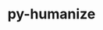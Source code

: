 ---
title: "py-humanize"
layout: cache
categories: [package, develop]
meta: {"compilers": ["gcc@9.4.0", "none"], "num_specs": 12, "num_specs_by_stack": {"e4s": 11, "e4s-power": 1, "root": 12}, "oss": ["ubuntu20.04", "ubuntu22.04"], "platforms": ["linux"], "stacks": ["e4s", "e4s-power", "root"], "targets": ["ppc64le", "x86_64_v3"], "versions": ["4.9.0"]}
spec_details: [{"compiler": "gcc@9.4.0", "hash": "3zzxrsa5iusxvueb5wati3gjsx3eax56", "os": "ubuntu20.04", "platform": "linux", "size": "-", "stacks": ["e4s-power", "root"], "target": "ppc64le", "variants": ["build_system=python_pip"], "versions": ["4.9.0"]}, {"compiler": "none", "hash": "6hq33jmldi5vsngxlokwig7s5ozzppje", "os": "ubuntu22.04", "platform": "linux", "size": "-", "stacks": ["e4s", "root"], "target": "x86_64_v3", "variants": ["build_system=python_pip"], "versions": ["4.9.0"]}, {"compiler": "none", "hash": "7jn6pbopzrkceraioip6wc5e6zessb6n", "os": "ubuntu22.04", "platform": "linux", "size": "-", "stacks": ["e4s", "root"], "target": "x86_64_v3", "variants": ["build_system=python_pip"], "versions": ["4.9.0"]}, {"compiler": "none", "hash": "7tqlbw6vdiycib4zdhubaask64ro65ug", "os": "ubuntu22.04", "platform": "linux", "size": "-", "stacks": ["e4s", "root"], "target": "x86_64_v3", "variants": ["build_system=python_pip"], "versions": ["4.9.0"]}, {"compiler": "none", "hash": "e34jq5lpnrdkpbfm4gmbyc34b4sphr6s", "os": "ubuntu22.04", "platform": "linux", "size": "-", "stacks": ["e4s", "root"], "target": "x86_64_v3", "variants": ["build_system=python_pip"], "versions": ["4.9.0"]}, {"compiler": "none", "hash": "hzmbs6xnvllkvwrqsb7jshixtvh5euf5", "os": "ubuntu22.04", "platform": "linux", "size": "-", "stacks": ["e4s", "root"], "target": "x86_64_v3", "variants": ["build_system=python_pip"], "versions": ["4.9.0"]}, {"compiler": "none", "hash": "pr3ucgs2zhz44efkd4t4qdjsqe7beozt", "os": "ubuntu22.04", "platform": "linux", "size": "-", "stacks": ["e4s", "root"], "target": "x86_64_v3", "variants": ["build_system=python_pip"], "versions": ["4.9.0"]}, {"compiler": "none", "hash": "psf4yqzuqyl7kafr34swruaj42hqyalq", "os": "ubuntu22.04", "platform": "linux", "size": "-", "stacks": ["e4s", "root"], "target": "x86_64_v3", "variants": ["build_system=python_pip"], "versions": ["4.9.0"]}, {"compiler": "none", "hash": "rwiceo34ng6bnpdpvisipq3b5azuqs45", "os": "ubuntu22.04", "platform": "linux", "size": "-", "stacks": ["e4s", "root"], "target": "x86_64_v3", "variants": ["build_system=python_pip"], "versions": ["4.9.0"]}, {"compiler": "none", "hash": "ylgznpsia2vyd5pwwszpoz2wsv3qmbpy", "os": "ubuntu22.04", "platform": "linux", "size": "-", "stacks": ["e4s", "root"], "target": "x86_64_v3", "variants": ["build_system=python_pip"], "versions": ["4.9.0"]}, {"compiler": "none", "hash": "zw7t64jaullpjv56z5sqim42ua3yinou", "os": "ubuntu22.04", "platform": "linux", "size": "-", "stacks": ["e4s", "root"], "target": "x86_64_v3", "variants": ["build_system=python_pip"], "versions": ["4.9.0"]}, {"compiler": "none", "hash": "zy7oqfqbacbf5ivqqacdjedxa2dcw5kj", "os": "ubuntu22.04", "platform": "linux", "size": "-", "stacks": ["e4s", "root"], "target": "x86_64_v3", "variants": ["build_system=python_pip"], "versions": ["4.9.0"]}]
---